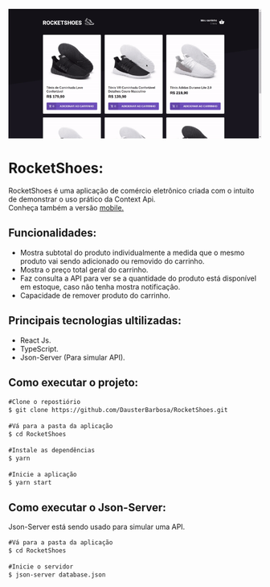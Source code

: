 ![RocketShoes](.github/rocketshoes-demonstration.gif)

<h1>RocketShoes:</h1>
<p>RocketShoes é uma aplicação de comércio eletrônico criada com o intuito de demonstrar o uso prático da Context Api.<br/>Conheça também a versão <a href="https://github.com/DausterBarbosa/RocketShoes-mobile">mobile.</a></p>
<h2>Funcionalidades:</h2>
<ul>
  <li>Mostra subtotal do produto individualmente a medida que o mesmo produto vai sendo adicionado ou removido do carrinho.</li>
  <li>Mostra o preço total geral do carrinho.</li>
  <li>Faz consulta a API para ver se a quantidade do produto está disponível em estoque, caso não tenha mostra notificação.</li>
  <li>Capacidade de remover produto do carrinho.</li>
</ul>
<h2>Principais tecnologias ultilizadas:</h2>
<ul>
  <li>React Js.</li>
  <li>TypeScript.</li>
  <li>Json-Server (Para simular API).</li>
</ul>
<h2>Como executar o projeto:</h2>

```
#Clone o repostiório
$ git clone https://github.com/DausterBarbosa/RocketShoes.git

#Vá para a pasta da aplicação
$ cd RocketShoes

#Instale as dependências
$ yarn

#Inicie a aplicação
$ yarn start
```

<h2>Como executar o Json-Server:</h2>
<p>Json-Server está sendo usado para simular uma API.</p>

```
#Vá para a pasta da aplicação
$ cd RocketShoes

#Inicie o servidor
$ json-server database.json
```
